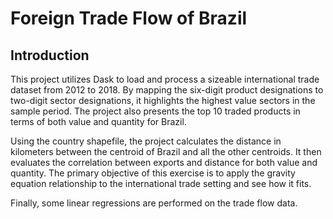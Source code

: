 # Foreign Trade Flow of Brazil

## Introduction
This project utilizes Dask to load and process a sizeable international trade dataset from 2012 to 2018. By mapping the six-digit product designations to two-digit sector designations, it highlights the highest value sectors in the sample period. The project also presents the top 10 traded products in terms of both value and quantity for Brazil. 

Using the country shapefile, the project calculates the distance in kilometers between the centroid of Brazil and all the other centroids. It then evaluates the correlation between exports and distance for both value and quantity. The primary objective of this exercise is to apply the gravity equation relationship to the international trade setting and see how it fits. 

Finally, some linear regressions are performed on the trade flow data. 
